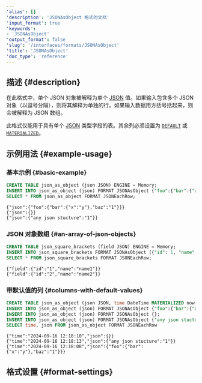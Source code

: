 ```yaml
---
'alias': []
'description': 'JSONAsObject 格式的文档'
'input_format': true
'keywords':
- 'JSONAsObject'
'output_format': false
'slug': '/interfaces/formats/JSONAsObject'
'title': 'JSONAsObject'
'doc_type': 'reference'
---
```


## 描述 {#description}

在此格式中，单个 JSON 对象被解释为单个 [JSON](/sql-reference/data-types/newjson.md) 值。如果输入包含多个 JSON 对象（以逗号分隔），则将其解释为单独的行。如果输入数据用方括号括起来，则会被解释为 JSON 数组。

此格式仅能用于具有单个 [JSON](/sql-reference/data-types/newjson.md) 类型字段的表。其余列必须设置为 [`DEFAULT`](/sql-reference/statements/create/table.md/#default) 或 [`MATERIALIZED`](/sql-reference/statements/create/view#materialized-view)。

## 示例用法 {#example-usage}

### 基本示例 {#basic-example}

```sql title="Query"
CREATE TABLE json_as_object (json JSON) ENGINE = Memory;
INSERT INTO json_as_object (json) FORMAT JSONAsObject {"foo":{"bar":{"x":"y"},"baz":1}},{},{"any json stucture":1}
SELECT * FROM json_as_object FORMAT JSONEachRow;
```

```response title="Response"
{"json":{"foo":{"bar":{"x":"y"},"baz":"1"}}}
{"json":{}}
{"json":{"any json stucture":"1"}}
```

### JSON 对象数组 {#an-array-of-json-objects}

```sql title="Query"
CREATE TABLE json_square_brackets (field JSON) ENGINE = Memory;
INSERT INTO json_square_brackets FORMAT JSONAsObject [{"id": 1, "name": "name1"}, {"id": 2, "name": "name2"}];
SELECT * FROM json_square_brackets FORMAT JSONEachRow;
```

```response title="Response"
{"field":{"id":"1","name":"name1"}}
{"field":{"id":"2","name":"name2"}}
```

### 带默认值的列 {#columns-with-default-values}

```sql title="Query"
CREATE TABLE json_as_object (json JSON, time DateTime MATERIALIZED now()) ENGINE = Memory;
INSERT INTO json_as_object (json) FORMAT JSONAsObject {"foo":{"bar":{"x":"y"},"baz":1}};
INSERT INTO json_as_object (json) FORMAT JSONAsObject {};
INSERT INTO json_as_object (json) FORMAT JSONAsObject {"any json stucture":1}
SELECT time, json FROM json_as_object FORMAT JSONEachRow
```

```response title="Response"
{"time":"2024-09-16 12:18:10","json":{}}
{"time":"2024-09-16 12:18:13","json":{"any json stucture":"1"}}
{"time":"2024-09-16 12:18:08","json":{"foo":{"bar":{"x":"y"},"baz":"1"}}}
```

## 格式设置 {#format-settings}
